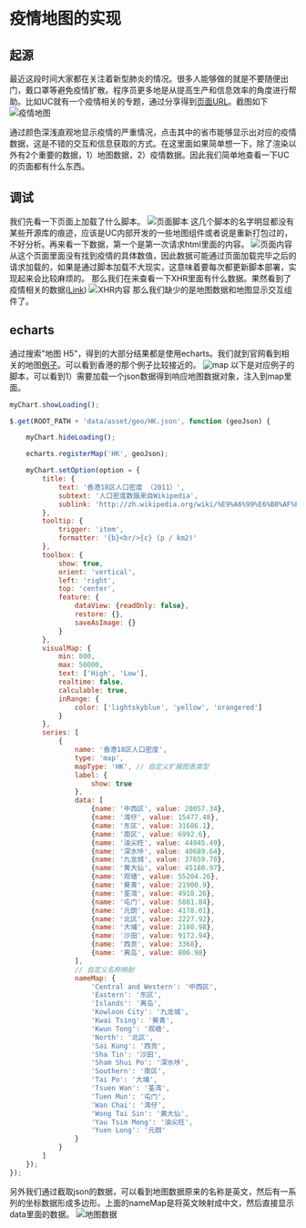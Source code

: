 # 疫情地图的实现
## 起源
最近这段时间大家都在关注着新型肺炎的情况。很多人能够做的就是不要随便出门，戴口罩等避免疫情扩散。程序员更多地是从提高生产和信息效率的角度进行帮助。比如UC就有一个疫情相关的专题，通过分享得到[页面URL](https://iflow.uc.cn/webview/article/newspecial.html?uc_biz_str=S%3Acustom%7CC%3Atitlebar_hover_2&aid=3804775841868884355&cid=100&uc_param_str=lodndseiwifrvesvntgi&sm_article_id=3804775841868884355&uc_h5_page_name=iflowspecial&feiyan=1&feiyan_jump=-3&app=uc-iflow&enterfrom=xxl-bigboycard&zzd_from=uc-iflow&dl_type=2&recoid=6522731290214947756&activity=1&activity2=1&from=singlemessage)。截图如下
![疫情地图](/images/%E7%96%AB%E6%83%85%E5%9C%B0%E5%9B%BE/Example.jpg)

通过颜色深浅直观地显示疫情的严重情况，点击其中的省市能够显示出对应的疫情数据，这是不错的交互和信息获取的方式。在这里面如果简单想一下，除了渲染以外有2个重要的数据，1）地图数据，2）疫情数据。因此我们简单地查看一下UC的页面都有什么东西。

## 调试
我们先看一下页面上加载了什么脚本。
![页面脚本](/images/%E7%96%AB%E6%83%85%E5%9C%B0%E5%9B%BE/Debug1.png)
这几个脚本的名字明显都没有某些开源库的痕迹，应该是UC内部开发的一些地图组件或者说是重新打包过的，不好分析。再来看一下数据，第一个是第一次请求html里面的内容。
![页面内容](/images/%E7%96%AB%E6%83%85%E5%9C%B0%E5%9B%BE/Debug2.png)
从这个页面里面没有找到疫情的具体数值，因此数据可能通过页面加载完毕之后的请求加载的，如果是通过脚本加载不大现实，这意味着要每次都更新脚本部署，实现起来会比较麻烦的。
那么我们在来查看一下XHR里面有什么数据。果然看到了疫情相关的数据([Link](https://iflow-api.uc.cn/feiyan/list?trend=1&iflow=1&district=1&uc_param_str=pccplo))
![XHR内容](/images/%E7%96%AB%E6%83%85%E5%9C%B0%E5%9B%BE/Debug3.png)
那么我们缺少的是地图数据和地图显示交互组件了。

## echarts
通过搜索"地图 H5"，得到的大部分结果都是使用echarts。我们就到官网看到相关的地图[例子](https://www.echartsjs.com/examples/en/index.html#chart-type-map)。可以看到香港的那个例子比较接近的。
![map](/images/%E7%96%AB%E6%83%85%E5%9C%B0%E5%9B%BE/echarts.png)
以下是对应例子的脚本，可以看到1）需要加载一个json数据得到响应地图数据对象，注入到map里面。
```javascript
myChart.showLoading();

$.get(ROOT_PATH + 'data/asset/geo/HK.json', function (geoJson) {

    myChart.hideLoading();

    echarts.registerMap('HK', geoJson);

    myChart.setOption(option = {
        title: {
            text: '香港18区人口密度 （2011）',
            subtext: '人口密度数据来自Wikipedia',
            sublink: 'http://zh.wikipedia.org/wiki/%E9%A6%99%E6%B8%AF%E8%A1%8C%E6%94%BF%E5%8D%80%E5%8A%83#cite_note-12'
        },
        tooltip: {
            trigger: 'item',
            formatter: '{b}<br/>{c} (p / km2)'
        },
        toolbox: {
            show: true,
            orient: 'vertical',
            left: 'right',
            top: 'center',
            feature: {
                dataView: {readOnly: false},
                restore: {},
                saveAsImage: {}
            }
        },
        visualMap: {
            min: 800,
            max: 50000,
            text: ['High', 'Low'],
            realtime: false,
            calculable: true,
            inRange: {
                color: ['lightskyblue', 'yellow', 'orangered']
            }
        },
        series: [
            {
                name: '香港18区人口密度',
                type: 'map',
                mapType: 'HK', // 自定义扩展图表类型
                label: {
                    show: true
                },
                data: [
                    {name: '中西区', value: 20057.34},
                    {name: '湾仔', value: 15477.48},
                    {name: '东区', value: 31686.1},
                    {name: '南区', value: 6992.6},
                    {name: '油尖旺', value: 44045.49},
                    {name: '深水埗', value: 40689.64},
                    {name: '九龙城', value: 37659.78},
                    {name: '黄大仙', value: 45180.97},
                    {name: '观塘', value: 55204.26},
                    {name: '葵青', value: 21900.9},
                    {name: '荃湾', value: 4918.26},
                    {name: '屯门', value: 5881.84},
                    {name: '元朗', value: 4178.01},
                    {name: '北区', value: 2227.92},
                    {name: '大埔', value: 2180.98},
                    {name: '沙田', value: 9172.94},
                    {name: '西贡', value: 3368},
                    {name: '离岛', value: 806.98}
                ],
                // 自定义名称映射
                nameMap: {
                    'Central and Western': '中西区',
                    'Eastern': '东区',
                    'Islands': '离岛',
                    'Kowloon City': '九龙城',
                    'Kwai Tsing': '葵青',
                    'Kwun Tong': '观塘',
                    'North': '北区',
                    'Sai Kung': '西贡',
                    'Sha Tin': '沙田',
                    'Sham Shui Po': '深水埗',
                    'Southern': '南区',
                    'Tai Po': '大埔',
                    'Tsuen Wan': '荃湾',
                    'Tuen Mun': '屯门',
                    'Wan Chai': '湾仔',
                    'Wong Tai Sin': '黄大仙',
                    'Yau Tsim Mong': '油尖旺',
                    'Yuen Long': '元朗'
                }
            }
        ]
    });
});
```
另外我们通过截取json的数据，可以看到地图数据原来的名称是英文，然后有一系列的坐标数据形成多边形。上面的nameMap是将英文映射成中文，然后直接显示data里面的数据。
![地图数据](/images/%E7%96%AB%E6%83%85%E5%9C%B0%E5%9B%BE/map.png)
